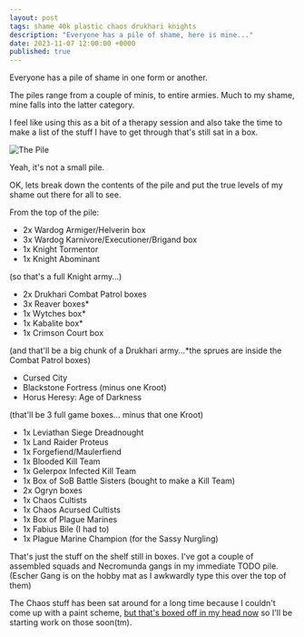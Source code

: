 ```yaml
---
layout: post
tags: shame 40k plastic chaos drukhari knights
description: "Everyone has a pile of shame, here is mine..."
date: 2023-11-07 12:00:00 +0000
published: true
---
```


Everyone has a pile of shame in one form or another.

The piles range from a couple of minis, to entire armies. Much to my shame, mine falls into the latter category.

I feel like using this as a bit of a therapy session and also take the time to make a list of the stuff I have to get through that's still sat in a box.

![The Pile]()

Yeah, it's not a small pile.

OK, lets break down the contents of the pile and put the true levels of my shame out there for all to see.

From the top of the pile:

- 2x Wardog Armiger/Helverin box
- 3x Wardog Karnivore/Executioner/Brigand box
- 1x Knight Tormentor
- 1x Knight Abominant

(so that's a full Knight army...)

- 2x Drukhari Combat Patrol boxes
- 3x Reaver boxes\*
- 1x Wytches box\*
- 1x Kabalite box\*
- 1x Crimson Court box

(and that'll be a big chunk of a Drukhari army...\*the sprues are inside the Combat Patrol boxes)

- Cursed City
- Blackstone Fortress (minus one Kroot)
- Horus Heresy: Age of Darkness

(that'll be 3 full game boxes... minus that one Kroot)

- 1x Leviathan Siege Dreadnought
- 1x Land Raider Proteus
- 1x Forgefiend/Maulerfiend
- 1x Blooded Kill Team
- 1x Gelerpox Infected Kill Team
- 1x Box of SoB Battle Sisters (bought to make a Kill Team)
- 2x Ogryn boxes
- 1x Chaos Cultists
- 1x Chaos Acursed Cultists
- 1x Box of Plague Marines
- 1x Fabius Bile (I had to)
- 1x Plague Marine Champion (for the Sassy Nurgling)

That's just the stuff on the shelf still in boxes. I've got a couple of assembled squads and Necromunda gangs in my immediate TODO pile. (Escher Gang is on the hobby mat as I awkwardly type this over the top of them)

The Chaos stuff has been sat around for a long time because I couldn't come up with a paint scheme, [but that's boxed off in my head now](https://paintsplastic.com/painting-the-court) so I'll be starting work on those soon(tm).



